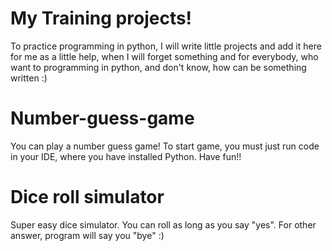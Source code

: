 # My Training projects!

To practice programming in python, I will write little projects and add it here for me as a little help, when I will forget something and for everybody, who want to programming in python, and don't know, how can be something written :)

# Number-guess-game
You can play a number guess game!
To start game, you must just run code in your IDE, where you have installed Python. Have fun!!

# Dice roll simulator
Super easy dice simulator. You can roll as long as you say "yes". For other answer, program will say you "bye" :)
